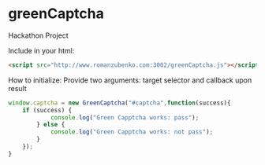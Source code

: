 greenCaptcha
============

Hackathon Project

Include in your html:

```html
<script src="http://www.romanzubenko.com:3002/greenCaptcha.js"></script>
```

How to initialize:
Provide two arguments: target selector and callback upon result

```javascript
window.captcha = new GreenCaptcha("#captcha",function(success){
    if (success) {
			console.log("Green Capptcha works: pass");
		} else {
			console.log("Green Capptcha works: not pass");
		}
	}); 
}
```

